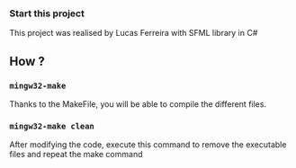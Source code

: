 ### Start this project
This project was realised by Lucas Ferreira with SFML library in C#

## How ?

### `mingw32-make`
Thanks to the MakeFile, you will be able to compile the different files.

### `mingw32-make clean`
After modifying the code, execute this command to remove the executable files and repeat the make command